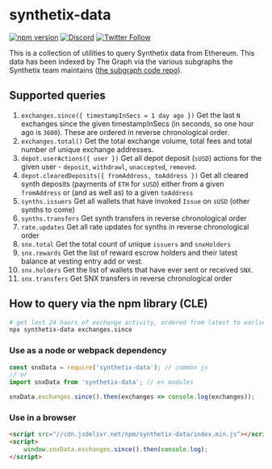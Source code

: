 # synthetix-data

[![npm version](https://badge.fury.io/js/synthetix-data.svg)](https://badge.fury.io/js/synthetix-data)
[![Discord](https://img.shields.io/discord/413890591840272394.svg?color=768AD4&label=discord&logo=https%3A%2F%2Fdiscordapp.com%2Fassets%2F8c9701b98ad4372b58f13fd9f65f966e.svg)](https://discordapp.com/channels/413890591840272394/)
[![Twitter Follow](https://img.shields.io/twitter/follow/synthetix_io.svg?label=synthetix_io&style=social)](https://twitter.com/synthetix_io)

This is a collection of utilities to query Synthetix data from Ethereum. This data has been indexed by The Graph via the various subgraphs the Synthetix team maintains ([the subgraph code repo](https://github.com/Synthetixio/synthetix-subgraph)).

## Supported queries

1. `exchanges.since({ timestampInSecs = 1 day ago })` Get the last `N` exchanges since the given timestampInSecs (in seconds, so one hour ago is `3600`). These are ordered in reverse chronological order.
2. `exchanges.total()` Get the total exchange volume, total fees and total number of unique exchange addresses.
3. `depot.userActions({ user })` Get all depot deposit (`sUSD`) actions for the given user - `deposit`, `withdrawl`, `unaccepted`, `removed`.
4. `depot.clearedDeposits({ fromAddress, toAddress })` Get all cleared synth deposits (payments of `ETH` for `sUSD`) either from a given `fromAddress` or (and as well as) to a given `toAddress`
5. `synths.issuers` Get all wallets that have invoked `Issue` on `sUSD` (other synths to come)
6. `synths.transfers` Get synth transfers in reverse chronological order
7. `rate.updates` Get all rate updates for synths in reverse chronological order
8. `snx.total` Get the total count of unique `issuers` and `snxHolders`
9. `snx.rewards` Get the list of reward escrow holders and their latest balance at vesting entry add or vest.
10. `snx.holders` Get the list of wallets that have ever sent or received `SNX`.
11. `snx.transfers` Get SNX transfers in reverse chronological order

## How to query via the npm library (CLE)

```bash
# get last 24 hours of exchange activity, ordered from latest to earliest
npx synthetix-data exchanges.since
```

### Use as a node or webpack dependency

```javascript
const snxData = require('synthetix-data'); // common js
// or
import snxData from 'synthetix-data'; // es modules

snxData.exchanges.since().then(exchanges => console.log(exchanges));
```

### Use in a browser

```html
<script src="//cdn.jsdelivr.net/npm/synthetix-data/index.min.js"></script>
<script>
	window.snxData.exchanges.since().then(console.log);
</script>
```
